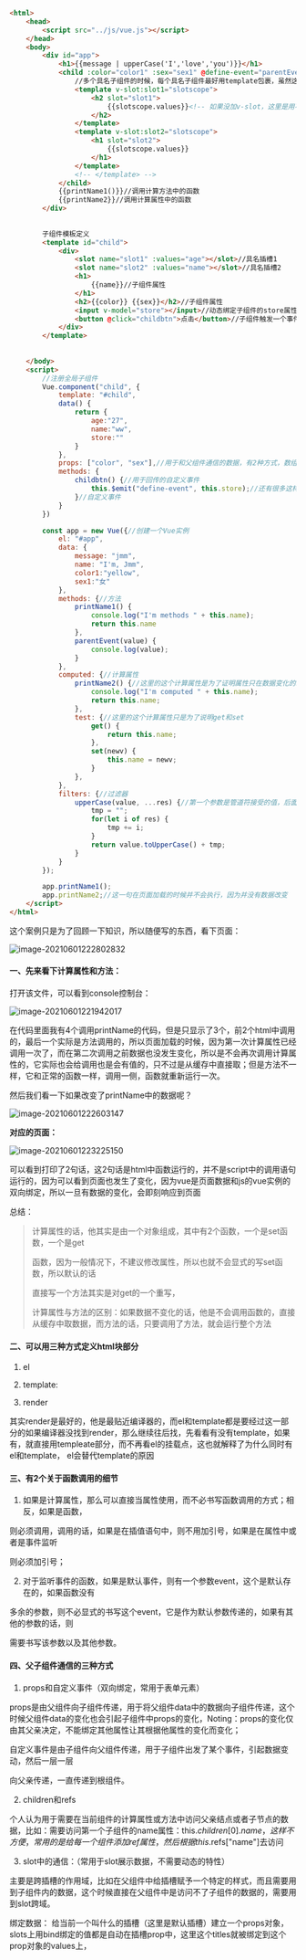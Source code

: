 ```html
<html>
    <head>
        <script src="../js/vue.js"></script>
    </head>
    <body>
        <div id="app">
            <h1>{{message | upperCase('I','love','you')}}</h1>
            <child :color="color1" :sex="sex1" @define-event="parentEvent">
                //多个具名子组件的时候，每个具名子组件最好用template包裹，虽然这个template形式上看没什么用，并不是个语义元素
                <template v-slot:slot1="slotscope">
                    <h2 slot="slot1">
                        {{slotscope.values}}<!-- 如果没加v-slot，这里是用不了子组件内部的数据的 -->
                    </h2>
                </template>
                <template v-slot:slot2="slotscope">
                    <h1 slot="slot2">
                        {{slotscope.values}}
                    </h1>
                </template>
                <!-- </template> -->
            </child>
            {{printName1()}}//调用计算方法中的函数
            {{printName2}}//调用计算属性中的函数
        </div>
        
        
        子组件模板定义
        <template id="child">
            <div> 
                <slot name="slot1" :values="age"></slot>//具名插槽1
                <slot name="slot2" :values="name"></slot>//具名插槽2
                <h1>
                    {{name}}//子组件属性
                </h1>
                <h2>{{color}} {{sex}}</h2>//子组件属性
                <input v-model="store"></input>//动态绑定子组件的store属性
                <button @click="childbtn">点击</button>//子组件触发一个事件，用于回传给父组件
            </div>
        </template>
    
    
    </body>
    <script>
        //注册全局子组件
        Vue.component("child", {
            template: "#child",
            data() {
                return {
                    age:"27",
                    name:"ww",
                    store:""
                }
            },
            props: ["color", "sex"],//用于和父组件通信的数据，有2种方式，数组形式或者对象，推荐对象形式，注意这里数组里的虽然是字符串，但其实在内部被解释为变量
            methods: {
                childbtn() {//用于回传的自定义事件
                    this.$emit("define-event", this.store);//还有很多这样的带$的Vue属性，可以整理一下
                }//自定义事件
            }
        })

        const app = new Vue({//创建一个Vue实例
            el: "#app",
            data: {
                message: "jmm",
                name: "I'm, Jmm",
                color1:"yellow",
                sex1:"女"
            },
            methods: {//方法
                printName1() {
                    console.log("I'm methods " + this.name);
                    return this.name
                },
                parentEvent(value) {
                    console.log(value);
                }
            },
            computed: {//计算属性
                printName2() {//这里的这个计算属性是为了证明属性只在数据变化的时候才运行，当然前提是在html中或者script中调用了，在页面加载的时候script和html如果有函数的化，都会调用，但是后面如果数据改变了，只会调用html中再运行一次，在下面会有解释
                    console.log("I'm computed " + this.name);
                    return this.name;
                },
                test: {//这里的这个计算属性只是为了说明get和set
                    get() {
                        return this.name;
                    },
                    set(newv) {
                        this.name = newv;
                    }
                },
            },
            filters: {//过滤器
                upperCase(value, ...res) {//第一个参数是管道符接受的值，后面任意参数随意
                    tmp = "";
                    for(let i of res) {
                        tmp += i;
                    }
                    return value.toUpperCase() + tmp;
                }
            }
        });

        app.printName1();
        app.printName2;//这一句在页面加载的时候并不会执行，因为并没有数据改变
    </script>
</html>
```

这个案例只是为了回顾一下知识，所以随便写的东西，看下页面：

![image-20210601222802832](C:\Users\Mmjiang\AppData\Roaming\Typora\typora-user-images\image-20210601222802832.png)





#### 一、先来看下计算属性和方法：

打开该文件，可以看到console控制台：

![image-20210601221942017](C:\Users\Mmjiang\AppData\Roaming\Typora\typora-user-images\image-20210601221942017.png)

在代码里面我有4个调用printName的代码，但是只显示了3个，前2个html中调用的，最后一个实际是方法调用的，所以页面加载的时候，因为第一次计算属性已经调用一次了，而在第二次调用之前数据也没发生变化，所以是不会再次调用计算属性的，它实际也会给调用也是会有值的，只不过是从缓存中直接取；但是方法不一样，它和正常的函数一样，调用一侧，函数就重新运行一次。

然后我们看一下如果改变了printName中的数据呢？

![image-20210601222603147](C:\Users\Mmjiang\AppData\Roaming\Typora\typora-user-images\image-20210601222603147.png)

**对应的页面：**

![image-20210601223225150](C:\Users\Mmjiang\AppData\Roaming\Typora\typora-user-images\image-20210601223225150.png)



可以看到打印了2句话，这2句话是html中函数运行的，并不是script中的调用语句运行的，因为可以看到页面也发生了变化，因为vue是页面数据和js的vue实例的双向绑定，所以一旦有数据的变化，会即刻响应到页面

总结：

> 计算属性的话，他其实是由一个对象组成，其中有2个函数，一个是set函数，一个是get
>
> 函数，因为一般情况下，不建议修改属性，所以也就不会显式的写set函数，所以默认的话
>
> 直接写一个方法其实是对get的一个重写，
>
> 计算属性与方法的区别：如果数据不变化的话，他是不会调用函数的，直接从缓存中取数据，而方法的话，只要调用了方法，就会运行整个方法



#### 二、可以用三种方式定义html块部分

1. el

2. template:

3. render

其实render是最好的，他是最贴近编译器的，而el和template都是要经过这一部分的如果编译器没找到render，那么继续往后找，先看看有没有template，如果有，就直接用templeate部分，而不再看el的挂载点，这也就解释了为什么同时有el和template， el会替代template的原因



#### 三、有2个关于函数调用的细节

1. 如果是计算属性，那么可以直接当属性使用，而不必书写函数调用的方式；相反，如果是函数，

则必须调用，调用的话，如果是在插值语句中，则不用加引号，如果是在属性中或者是事件监听

则必须加引号；

2. 对于监听事件的函数，如果是默认事件，则有一个参数event，这个是默认存在的，如果函数没有

多余的参数，则不必显式的书写这个event，它是作为默认参数传递的，如果有其他的参数的话，则

需要书写该参数以及其他参数。



#### 四、父子组件通信的三种方式

1. props和自定义事件（双向绑定，常用于表单元素）

props是由父组件向子组件传递，用于将父组件data中的数据向子组件传递，这个时候父组件data的变化也会引起子组件中props的变化，Noting：props的变化仅由其父亲决定，不能绑定其他属性让其根据他属性的变化而变化；

自定义事件是由子组件向父组件传递，用于子组件出发了某个事件，引起数据变动，然后一层一层

向父亲传递，一直传递到根组件。

2. children和refs

个人认为用于需要在当前组件的计算属性或方法中访问父亲结点或者子节点的数据，比如：需要访问第一个子组件的name属性：this.$children[0].name，这样不方便，常用的是给每一个组件添加ref属性，然后根据this.$refs["name"]去访问

3. slot中的通信：（常用于slot展示数据，不需要动态的特性）

主要是跨插槽的作用域，比如在父组件中给插槽赋予一个特定的样式，而且需要用到子组件内的数据，这个时候直接在父组件中是访问不了子组件的数据的，需要用到slot跨域。

绑定数据：<slot :values = "titles"> 给当前一个叫什么的插槽（这里是默认插槽）建立一个props对象，slots上用bind绑定的值都是自动在插槽prop中，这里这个titles就被绑定到这个prop对象的values上，

<template v-slot:default="slotp">
    slotp.values.register

这里为指定插槽（名为default）插入以上代码，注意刚才是没有给prop命名的，这里随便起一个叫slotp对象，然后名字有了就可以获得该对象的属性了

#### 五、基本指令

1. v-bind: 简写(:), 用于绑定属性

2. v-model：用于表单元素，相当于v-bind和v-on的合并，一旦出发input事件，就会引起v-model

绑定的属性的动态变化，随着表单元素的value动态变化

3. v-on没什么好说的，简写(@)

4. v-if没什么好说的，就是根据布尔值去决定元素是否展现，要区分v-show,一个是

压根不创建元素，一个是创建了元素但是通过display

5. v-for没什么好说的

6. v-slot这个用于跨作用域 但是这个属性只能用在component或template上，如果在当前组件中，只有一个插槽的话，那么可以直接在组件元素上使用v-slot，如果当前组件由多个slot的话，为了区分不同的插槽，需要给每一个插槽套一个v-slot，语法v-slot:插槽名 = 绑定对象的名字



#### 六、过滤器

​	过滤器也是特殊方法的一种，现在很少用了，和方法，计算属性一样，可以全局定义（所有的Vue实例均可以	使用），局部定义（只有在内部定义该过滤器的实例可以使用），过滤器的第一个参数默认是管道操作符传	来的参数，其余参数可以自己定义



#### 七、模块化

  早期的模块化，可以自定义对象，把想要定义的变量作为属性，通过闭包，给名称相同的变量套上了

  各自的作用域，这样就避免了名称相同的问题，但是这样内部定义的变量只在函数内起作用，后来可以通过

  导出一个对象，这个对象中包含了想要导出的变量



  有4种模块规范：

  common js, amd, cmd, ES6 (commonjs和es6常用)



  common js:适用于服务器端，即用即导入：

 

```javascript
导出：
module.exports = {
	a : 6,

	b : 7,

  }



  导入：

  var a, b = requires("") or

  var a, b

  module = requires("");

  a = module.a

  b = module.b
```



  es6:

  <script>标签默认情况下js文件公用一个命名空间，使用了属性type="module"后，每个文件都是单独的命名空间，相互独立，那么这个时候如何实现导入导出呢?

export和import可以实现命名空间的互相访问。



  es6导入导出的方式：

  导出导出方式一：

 

```javascript
export {要导出的变量}，这些变量已定义

import {要导入的变量} from 文件名

eg:

"a.js"

var x = 6, y = 7;

export {x, y}



"b.js"

import {x, y} from "a.js";

导出导出方式二：

定义变量的时候导出：

"a.js"

export var x = 6;

export var y = 7'

export class Person {

	constructor() {
	}

};



"b.js"

import {x, y, Person} from "a.js"
```

  

  导入导出方式三：

有的时候想要自己命名导出的变量，可以用default，但是一个文件只允许有一个default，而这个声明为default的变量可以自定义名称：

 

```javascript
   "a.js"

export var x = 6;

export var y = 7;

export default var z = 10;



"b.js"

import {x, y, myname} from "a.js"

(myname就是给z起的别名)



导入导出方式四：把所有导出的文件打包成一个对象

import * as 对象 from 文件名

对象.想要获取的变量
```



 注：以上除了第四种，前面三种应该都是不允许修改导出的变量的，至于第四种,因为是作为对象的属性的访问的，不知道可不可以修改，按理说是不建议修改从其他文件导出的变量的



#### 八、Webpack

  为什么需要webpack ？webpack有什么用？

  gulp/rollup/webpack都是打包工具

  ，模块化有4大规范，目前浏览器支持其中的es6，webpack会把其中的不支持模块化的语句转化成浏览器支持的规范（es6），以及处理模块间的依赖关系；

  不仅js文件，css，less, 图片，json在webpack中都可以被当作模块使用。

  Webpack中一切皆模块

  从这一方面讲，webpack是一种把所有文件打包并整理成一个大部分浏览器都支持的规范文件

  webpack本身依赖node（webpack是用node写的，所以需要node解释器）

  综上所述：webpack有以下几个主要功能：

1. 模块化

2. 规范化

3. 打包

  以上3个都需要自己对应的处理程序（或者说规范）

  模块化对应把所有文件都看出模块，可是文件，css，less等本身并不是模块，如何整理成模块呢？

  答：模块化，需要将以上文件打包成模块，对应的有css loader，less loader，url loader（如果url对应的文件过大则还需要file loader）

  规范化：主要是由于部分浏览器不支持es6，需要转化语法，主要是bable loader

  打包：主要就是把以上都标准化后的文件打包成一个文件，在html文件导入打包后的文件，一般只需要一个命令：webpack 原来文件 打包后的文件

  以上的打包命令直接使用了webpack，有很多问题，其中最重要的就是，这里的webpack使用的是全局的webpack命令，而实际很多现实情况是我们需要针对不同的

  项目使用不同的版本的webpack，类似与anconda管理不同版本python一样。所以我们应该为不同的项目使用不同的webpack

  为了更加智能的使用webpack命令，需要配置webpack.config.js

```
  node -v 查看版本

  npm install webpack@3.6.0 -g 全局安装3.6.0版本的webpack

  webpack --version 查看版本
```



#### 九、Webpack管理的文件推荐结构：

webpack管理的文件结构：

```
  项目根文件

​        —dist(装有打包文件的文件夹)

​        		—bundle1.js

​        		—bundle2.js

​        —node_modules(各种局部的api，一般webpack.json.js会优先在这里寻找对应的api，如果没有才去全局找)

​        		—vue.js

​        		—...

​      —src(源码，也是项目的核心代码)

​        	—css(装css文件的文件夹)

​        	—js(装js和vue文件的文件夹)

​			—vue(装vue文件的文件夹)

​        	—images(装图片的文件夹)

​          		—upload(经常更换的图片)

​          		—images(不经常更换的图片)

​        	—main.js

​      —index.html

​      —package-lock.json(这个是安装node_modules后自动生成的文件)

​      —package.json(关于npm的各种配置的文件，比如npm.run)

​      —webpack.config.js(关于webpack的各种配置的文件，比如loader)

```

  接下来讲一下package.json和webpack.config.js这2个重要文件

  npm init建立package.json文件，这里面有需要的依赖，这里面一般放当前项目才需要的依赖包

  这里面还有建立命令之间的映射：

  build:"对应的webpack命令"（注：这里是用的webpack是局部的，除非局部找不到，才去全局找，而cmd中直接使用webpack时是全局的webpack命令，当然也可以不用npm run build调用，也可以在当前工作根目录用./node_modules中寻找webpack，这就是局部的webpack命令）



  npm install 包名

  常用参数：

  开发时依赖 --save-dev(打包完就没用了)

  运行时依赖 --save运行该程序也需要该包





  逻辑顺序：在package.json中预先准备好build命令，然后执行npm run build，他去webpack.config.js寻找导入导出文件（entry和output），

  所以没有这个文件会报错：A configuration file could be named 'webpack.config.js' in the current directory。



  前面讲到了需要各种loader，这些loader需要去官网下载，然后在webpack.json.js中配置

1. css
2. less
3. 图片:
4. es6=>es5:babel-loader

​		在配置的时候有一个limit参数，如果图片的像素小于limit则默认使用url-loader,否则自动使用    file-		loader，在使用了file-loader后会有一个问题，webpack会自动生成一个自动命名的图片文件在打包文件		夹下,但是实际上html是找不到这个文件的，因为html是根据images标签的url属性，除非你手动修改该		属性		到该文件，但是这样每次打包都要修改太麻烦了，所以有一个options参数选项，如下：

 		{

​    		name:打包的文件名 如“images/[name].[hash.8].[ext]”

  		}

  	这里就设置了通过file-loader生成文件的路径和文件名，表示images目录下的和变化前同名的8个哈希字		符的原扩展名的新图片文件，这个哈希是为了防止文件重名







​	**5. vue配置：**

  	vue也是通过npm管理的一个包，相应的也可以设置局部和全局的，因为现在有的文件需要vue，所以需要	下载，一般下载局部的，也就是在node_modules中，有以下三种下载方式：

-   	下载简单的vue.js，然后用script引入

-   	cdn

-   	npm（常用）


用npm下载的vue，之后在使用import Vue from "vue" ，这句话会从node_modules里面找，npm下载	的包都在这个文件里面

这里再提一下vue的一个使用方案：下面一步步升级！！！

首先：在一个文件中，使用vue，肯定需要导入Vue，然后第一次直接使用最普通的方式，声明Vue实例，然后什么数据啊，方法啊都在该实例中定义，即模板，没有和js代码分离

然后我们优化一下：把template部分单独抽出来，可以仍然把抽出来的template放在同一个文件中，也可以单独放在另一个js文件中

最后：来到我们的终级方案，其实webpack已经为我们建立了一种叫vue格式的文件，相对于普通的文件，它的优点在于template不需要定义id属性，该文件只允许定义一个模板

下面的script默认使用该template，每一个文件都是单独的一个组件，该文件的文件名就是组件名

​    

**关于package.json的配置：**

一般通过npm install 安装的包都会在该文件中显示，所以每次安装或更新文件，这个文件也会相应的更新或者手动修改了该文件，那么再次运行npm init也会根据更新后的packkage.json去安装包。





**书上combox代码解析：**

根元素div本身没有input事件，所以input没什么用，所以只能用$this.listeners转发input事件，转发给适当的有input事件的元素，当子组件里的元素有input事件触发的时候，是会调用回调函数的，而这个回调函数会发送事件，从而修改selectedVal的值（这正响应了v-model的本质理念，修改视图的同时改变数据；只是对于组件来说，没办法直接修改视图，只能对其子元素修改，那怎么改变数据呢？数据是通过$emit进行向父级转发从而达到修改组件的目的）这个例子子元素的value也是动态绑定的，和父元素的selectedVal始终相同。







